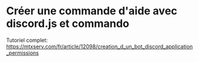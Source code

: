 # Créer une commande d'aide avec discord.js et commando

Tutoriel complet: https://mtxserv.com/fr/article/12098/creation_d_un_bot_discord_application_permissions
